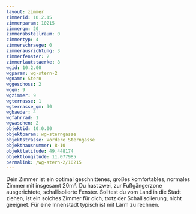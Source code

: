 ```yaml
---
layout: zimmer
zimmerid: 10.2.15
zimmerparam: 10215
zimmerqm: 20
zimmerabstellraum: 0
zimmertyp: 4
zimmerschraege: 0
zimmerausrichtung: 3
zimmerfenster: 2
zimmerlautstaerke: 8
wgid: 10.2.00
wgparam: wg-stern-2
wgname: Stern
wggeschoss: 2
wgqm: 9
wgzimmer: 9
wgterrasse: 1
wgterrasse_qm: 30
wgbaeder: 4
wgfahrrad: 1
wgwaschen: 2
objektid: 10.0.00
objektparam: wg-sterngasse
objektstrasse: Vordere Sterngasse
objekthausnummer: 8-10
objektlatitude: 49.448174
objektlongitude: 11.077985
permalink: /wg-stern-2/10215  
---
```

Dein Zimmer ist ein optimal geschnittenes, großes komfortables, normales Zimmer mit insgesamt 20m². Du hast zwei, zur Fußgängerzone ausgerichtete, schallisolierte Fenster. Solltest du vom Land in die Stadt ziehen, ist ein solches Zimmer für dich, trotz der Schallisolierung, nicht geeignet. Für eine Innenstadt typisch ist mit Lärm zu rechnen. 